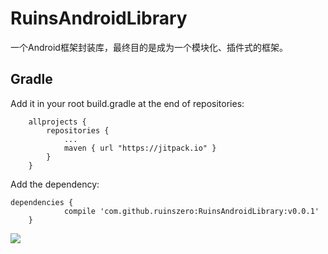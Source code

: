# RuinsAndroidLibrary
一个Android框架封装库，最终目的是成为一个模块化、插件式的框架。
## Gradle
Add it in your root build.gradle at the end of repositories:
```
	allprojects {
		repositories {
			...
			maven { url "https://jitpack.io" }
		}
	}
```
Add the dependency:
```
dependencies {
	        compile 'com.github.ruinszero:RuinsAndroidLibrary:v0.0.1'
	}
```
[![](https://jitpack.io/v/ruinszero/RuinsAndroidLibrary.svg)](https://jitpack.io/#ruinszero/RuinsAndroidLibrary)
